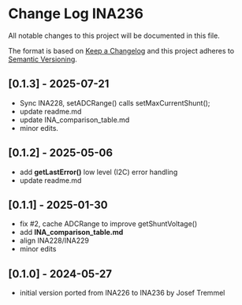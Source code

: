 # Change Log INA236

All notable changes to this project will be documented in this file.

The format is based on [Keep a Changelog](http://keepachangelog.com/)
and this project adheres to [Semantic Versioning](http://semver.org/).


## [0.1.3] - 2025-07-21
- Sync INA228, setADCRange() calls setMaxCurrentShunt();
- update readme.md
- update INA_comparison_table.md
- minor edits.

## [0.1.2] - 2025-05-06
- add **getLastError()** low level (I2C) error handling
- update readme.md

## [0.1.1] - 2025-01-30
- fix #2, cache ADCRange to improve getShuntVoltage()
- add **INA_comparison_table.md**
- align INA228/INA229
- minor edits

## [0.1.0] - 2024-05-27
- initial version ported from INA226 to INA236 by Josef Tremmel




